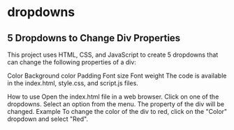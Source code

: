 # dropdowns

## 5 Dropdowns to Change Div Properties
This project uses HTML, CSS, and JavaScript to create 5 dropdowns that can change the following properties of a div:

Color
Background color
Padding
Font size
Font weight
The code is available in the index.html, style.css, and script.js files.

How to use
Open the index.html file in a web browser.
Click on one of the dropdowns.
Select an option from the menu.
The property of the div will be changed.
Example
To change the color of the div to red, click on the "Color" dropdown and select "Red".
